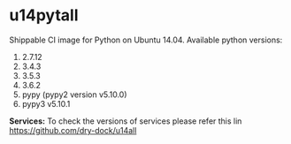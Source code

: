 # u14pytall

Shippable CI image for Python on Ubuntu 14.04. Available python versions:

1. 2.7.12
1. 3.4.3
1. 3.5.3
1. 3.6.2
1. pypy (pypy2 version v5.10.0)
1. pypy3 v5.10.1

**Services:**
To check the versions of services please refer this lin https://github.com/dry-dock/u14all 
